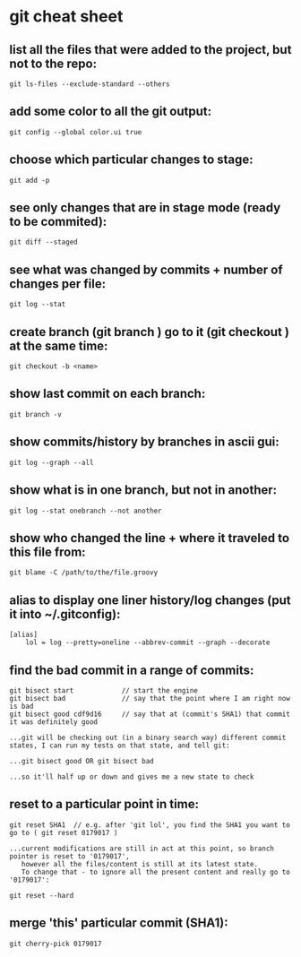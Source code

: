 # git cheat sheet

## list all the files that were added to the project, but not to the repo:

	git ls-files --exclude-standard --others

## add some color to all the git output:

	git config --global color.ui true

## choose which particular changes to stage:

	git add -p

## see only changes that are in stage mode (ready to be commited):

	git diff --staged

## see what was changed by commits + number of changes per file:

	git log --stat

## create branch (git branch <name>) go to it (git checkout <name>) at the same time:

	git checkout -b <name>

## show last commit on each branch:

	git branch -v

## show commits/history by branches in ascii gui:

	git log --graph --all

## show what is in one branch, but not in another:

	git log --stat onebranch --not another

## show who changed the line + where it traveled to this file from:

	git blame -C /path/to/the/file.groovy

## alias to display one liner history/log changes (put it into ~/.gitconfig):

    [alias]
        lol = log --pretty=oneline --abbrev-commit --graph --decorate

## find the bad commit in a range of commits:

	git bisect start			// start the engine
	git bisect bad				// say that the point where I am right now is bad
	git bisect good cdf9d16		// say that at (commit's SHA1) that commit it was definitely good

	...git will be checking out (in a binary search way) different commit states, I can run my tests on that state, and tell git:

	...git bisect good OR git bisect bad

	...so it'll half up or down and gives me a new state to check

## reset to a particular point in time:

    git reset SHA1	// e.g. after 'git lol', you find the SHA1 you want to go to ( git reset 0179017 )

	...current modifications are still in act at this point, so branch pointer is reset to '0179017',
       however all the files/content is still at its latest state.
       To change that - to ignore all the present content and really go to '0179017':

    git reset --hard

## merge 'this' particular commit (SHA1):

	git cherry-pick 0179017
